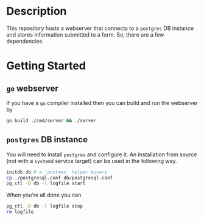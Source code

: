 # Description
This repository hosts a webserver that connects to a `postgres` DB instance and 
stores information submitted to a form. So, there are a few dependencies.

# Getting Started
## `go` webserver
If you have a `go` compiler installed then you can build and run the webserver
by
```bash
go build ./cmd/server && ./server
```

## `postgres` DB instance
You will need to install `postgres` and configure it. An installation from 
source (not with a `systemd` service target) can be used in the following way.
```bash
initdb db # a `postman` helper binary
cp ./postgresql.conf db/postgresql.conf
pg_ctl -D db -l logfile start
```

When you're all done you can
```bash
pg_ctl -D db -l logfile stop
rm logfile
```
